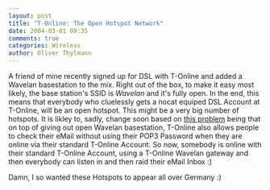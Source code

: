 ```yaml
---
layout: post
title: "T-Online: The Open Hotspot Network"
date: 2004-03-01 09:35
comments: true
categories: Wireless
author: Oliver Thylmann
---
```



A friend of mine recently signed up for DSL with T-Online and added a Wavelan basestation to the mix. Right out of the box, to make it easy most likely, the base station's SSID is *Wavelan* and it's fully open. In the end, this means that everybody who cluelessly gets a nocat equiped DSL Account at T-Online, will be an open hotspot. This might be a very big number of hotspots. It is likley to, sadly, change soon based on [this problem](http://www.roell.net/weblog/archiv/2004/02/26/spass_mit_tonline_email_und_wlans.shtml) being that on top of giving out open Wavelan basestation, T-Online also allows people to check their eMail without using their POP3 Password when they are online via their standard T-Online Account. So now, somebody is online with their standard T-Online Account, using a T-Online Wavelan gateway and then everybody can listen in and then raid their eMail Inbox :)

Damn, I so wanted these Hotspots to appear all over Germany :)


